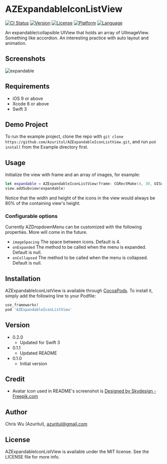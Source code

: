 # AZExpandableIconListView

[![CI Status](http://img.shields.io/travis/Azuritul/AZExpandableIconListView.svg?style=flat)](https://travis-ci.org/Azuritul/AZExpandableIconListView)
[![Version](https://img.shields.io/cocoapods/v/AZExpandableIconListView.svg?style=flat)](http://cocoapods.org/pods/AZExpandableIconListView)
[![License](https://img.shields.io/cocoapods/l/AZExpandableIconListView.svg?style=flat)](http://cocoapods.org/pods/AZExpandableIconListView)
[![Platform](https://img.shields.io/cocoapods/p/AZExpandableIconListView.svg?style=flat)](http://cocoapods.org/pods/AZExpandableIconListView)
[![Language](https://img.shields.io/badge/swift-3.0-orange.svg)](http://swift.org)

An expandable/collapsible UIView that holds an array of UIImageView. Something like accordion.  An interesting practice with auto layout and animation.

## Screenshots
![expandable](https://cloud.githubusercontent.com/assets/879197/12738681/49bc442c-c9a6-11e5-976e-68650cbe4af2.gif)

## Requirements
- iOS 9 or above
- Xcode 8 or above
- Swift 3

## Demo Project
To run the example project, clone the repo with `git clone https://github.com/Azuritul/AZExpandableIconListView.git`, and run `pod install` from the Example directory first.

## Usage
Initialize the view with frame and an array of images, for example:
```Swift
let expandable = AZExpandableIconListView(frame: CGRectMake(4, 30, UIScreen.mainScreen().bounds.size.width - 20, 70), images: [image1, image2, image3])
view.addSubview(expandable)
```
Notice that the width and height of the icons in the view would always be 80% of the containing view's height.

### Configurable options
Currently AZDropdownMenu can be customized with the following properties. More will come in the future.

- `imageSpacing` The space between icons. Default is 4.
- `onExpanded` The method to be called when the menu is expanded. Default is null.
- `onCollapsed` The method to be called when the menu is collapsed. Default is null.

## Installation

AZExpandableIconListView is available through [CocoaPods](http://cocoapods.org). To install
it, simply add the following line to your Podfile:

```ruby
use_frameworks!
pod 'AZExpandableIconListView'
```
## Version
- 0.2.0
   - Updated for Swift 3
- 0.1.1
   - Updated README
- 0.1.0
   - Initial version

## Credit

- Avatar icon used in README's screenshot is [Designed by Skydesign - Freepik.com](http://www.freepik.com/free-photos-vectors/people)

## Author

Chris Wu (Azuritul), azuritul@gmail.com

## License

AZExpandableIconListView is available under the MIT license. See the LICENSE file for more info.
